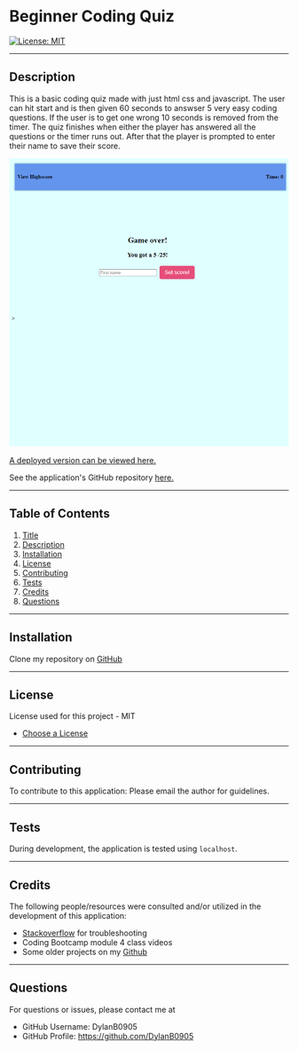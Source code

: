 # Beginner Coding Quiz

[![License: MIT](https://img.shields.io/badge/License-MIT-yellow.svg)](https://opensource.org/licenses/MIT)

  ---
  ## Description
This is a basic coding quiz made with just html css and javascript. The user can hit start and is then given 60 seconds to answser 5 very easy coding questions. If the user is to get one wrong 10 seconds is removed from the timer. The quiz finishes when either the player has answered all the questions or the timer runs out. After that the player is prompted to enter their name to save their score.


![Webpage Screenshot](./assets/images/screenshot.png?raw=true "Webpage Screenshot")



[A deployed version can be viewed here.](https://burnsjatetext.herokuapp.com/)

See the application's GitHub repository [here.](https://github.com/DylanB0905/pwa-text-editor)

  ---
  ## Table of Contents
  1. [Title](#title)
  2. [Description](#description)
  3. [Installation](#installation)
  4. [License](#license)
  5. [Contributing](#contributing)
  6. [Tests](#tests)
  7. [Credits](#credits)
  8. [Questions](#questions)
  
  ---
  ## Installation
  Clone my repository on [GitHub](https://github.com/DylanB0905/Coding-Quiz)
  
  ---
  ## License
  License used for this project - MIT 
  - [Choose a License](https://choosealicense.com/)

  ---
  ## Contributing
  To contribute to this application: 
  Please email the author for guidelines.

  ---
  ## Tests
  During development, the application is tested using `localhost`.

  ---
  ## Credits
  The following people/resources were consulted and/or utilized in the development of this application:
  * [Stackoverflow](https://stackoverflow.com) for troubleshooting
  * Coding Bootcamp module 4 class videos 
  * Some older projects on my [Github](https://github.com/DylanB0905/Coding-Quiz)

  ---
  ## Questions
  For questions or issues, please contact me at 
  - GitHub Username: DylanB0905
  - GitHub Profile: https://github.com/DylanB0905
